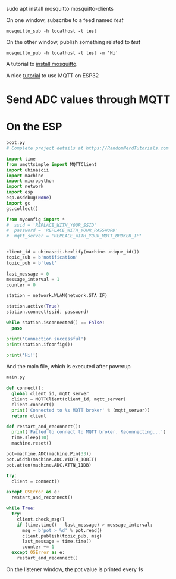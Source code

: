 sudo apt install mosquitto mosquitto-clients

On one window, subscribe to a feed named *test*
```
mosquitto_sub -h localhost -t test
```
On the other window, publish something related to *test*
```
mosquitto_pub -h localhost -t test -m 'Hi'
```

A tutorial to [install mosquitto](https://www.digitalocean.com/community/tutorials/how-to-install-and-secure-the-mosquitto-mqtt-messaging-broker-on-ubuntu-18-04).

A nice [tutorial](https://randomnerdtutorials.com/micropython-mqtt-esp32-esp8266/) to use MQTT on ESP32


# Send ADC values through MQTT

# On the ESP

```python
boot.py
# Complete project details at https://RandomNerdTutorials.com

import time
from umqttsimple import MQTTClient
import ubinascii
import machine
import micropython
import network
import esp
esp.osdebug(None)
import gc
gc.collect()

from myconfig import *
#  ssid = 'REPLACE_WITH_YOUR_SSID'
#  password = 'REPLACE_WITH_YOUR_PASSWORD'
#  mqtt_server = 'REPLACE_WITH_YOUR_MQTT_BROKER_IP'


client_id = ubinascii.hexlify(machine.unique_id())
topic_sub = b'notification'
topic_pub = b'test'

last_message = 0
message_interval = 1
counter = 0

station = network.WLAN(network.STA_IF)

station.active(True)
station.connect(ssid, password)

while station.isconnected() == False:
  pass

print('Connection successful')
print(station.ifconfig())

print('Hi!')
```
And the main file, which is executed after powerup
```python
main.py

def connect():
  global client_id, mqtt_server
  client = MQTTClient(client_id, mqtt_server)
  client.connect()
  print('Connected to %s MQTT broker' % (mqtt_server))
  return client

def restart_and_reconnect():
  print('Failed to connect to MQTT broker. Reconnecting...')
  time.sleep(10)
  machine.reset()

pot=machine.ADC(machine.Pin(33))
pot.width(machine.ADC.WIDTH_10BIT)
pot.atten(machine.ADC.ATTN_11DB)

try:
  client = connect()

except OSError as e:
  restart_and_reconnect()

while True:
  try:
    client.check_msg()
    if (time.time() - last_message) > message_interval:
      msg = b'pot > %d' % pot.read()
      client.publish(topic_pub, msg)
      last_message = time.time()
      counter += 1
  except OSError as e:
    restart_and_reconnect()
```

On the listener window, the pot value is printed every 1s
